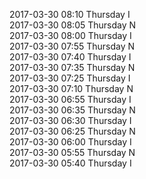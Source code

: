 2017-03-30 08:10 Thursday  I  
2017-03-30 08:05 Thursday  N  
2017-03-30 08:00 Thursday  I  
2017-03-30 07:55 Thursday  N  
2017-03-30 07:40 Thursday  I  
2017-03-30 07:35 Thursday  N  
2017-03-30 07:25 Thursday  I  
2017-03-30 07:10 Thursday  N  
2017-03-30 06:55 Thursday  I  
2017-03-30 06:35 Thursday  N  
2017-03-30 06:30 Thursday  I  
2017-03-30 06:25 Thursday  N  
2017-03-30 06:00 Thursday  I  
2017-03-30 05:55 Thursday  N  
2017-03-30 05:40 Thursday  I  
